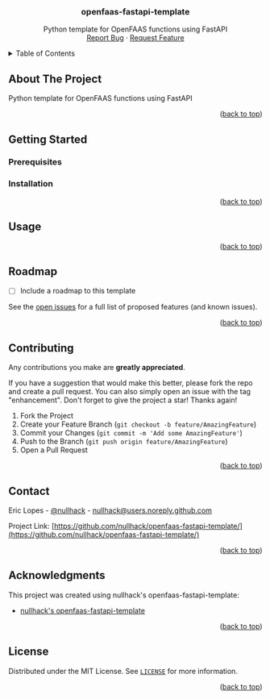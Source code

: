 <div id="top"></div>

<!-- PROJECT LOGO -->
<br />
<div align="center">

  <h3 align="center">openfaas-fastapi-template</h3>

  <p align="center">
    Python template for OpenFAAS functions using FastAPI
    <br />
    <a href="https://github.com/nullhack/openfaas-fastapi-template/issues">Report Bug</a>
    ·
    <a href="https://github.com/nullhack/openfaas-fastapi-template/issues">Request Feature</a>
  </p>
</div>



<!-- TABLE OF CONTENTS -->
<details>
  <summary>Table of Contents</summary>
  <ol>
    <li>
      <a href="#about-the-project">About The Project</a>
    </li>
    <li>
      <a href="#getting-started">Getting Started</a>
      <ul>
        <li><a href="#prerequisites">Prerequisites</a></li>
        <li><a href="#installation">Installation</a></li>
      </ul>
    </li>
    <li><a href="#usage">Usage</a></li>
    <li><a href="#roadmap">Roadmap</a></li>
    <li><a href="#contributing">Contributing</a></li>
    <li><a href="#license">License</a></li>
    <li><a href="#contact">Contact</a></li>
    <li><a href="#acknowledgments">Acknowledgments</a></li>
  </ol>
</details>



<!-- ABOUT THE PROJECT -->
## About The Project

Python template for OpenFAAS functions using FastAPI

<p align="right">(<a href="#top">back to top</a>)</p>

<!-- GETTING STARTED -->
## Getting Started

### Prerequisites

### Installation


<p align="right">(<a href="#top">back to top</a>)</p>


## Usage


<p align="right">(<a href="#top">back to top</a>)</p>



<!-- ROADMAP -->
## Roadmap

- [ ] Include a roadmap to this template

See the [open issues](https://github.com/nullhack/openfaas-fastapi-template/issues) for a full list of proposed features (and known issues).

<p align="right">(<a href="#top">back to top</a>)</p>


<!-- CONTRIBUTING -->
## Contributing

Any contributions you make are **greatly appreciated**.

If you have a suggestion that would make this better, please fork the repo and create a pull request. You can also simply open an issue with the tag "enhancement".
Don't forget to give the project a star! Thanks again!

1. Fork the Project
2. Create your Feature Branch (`git checkout -b feature/AmazingFeature`)
3. Commit your Changes (`git commit -m 'Add some AmazingFeature'`)
4. Push to the Branch (`git push origin feature/AmazingFeature`)
5. Open a Pull Request

<p align="right">(<a href="#top">back to top</a>)</p>


<!-- CONTACT -->
## Contact

Eric Lopes - [@nullhack](https://github.com/nullhack) - nullhack@users.noreply.github.com

Project Link: [https://github.com/nullhack/openfaas-fastapi-template/](https://github.com/nullhack/openfaas-fastapi-template/)

<p align="right">(<a href="#top">back to top</a>)</p>


<!-- ACKNOWLEDGMENTS -->
## Acknowledgments

This project was created using nullhack's openfaas-fastapi-template:

* [nullhack's openfaas-fastapi-template](https://github.com/nullhack/openfaas-fastapi-template/)

<p align="right">(<a href="#top">back to top</a>)</p>


<!-- LICENSE -->
## License

Distributed under the MIT License. See [`LICENSE`](https://github.com/nullhack/openfaas-fastapi-template/blob/main/LICENSE) for more information.

<p align="right">(<a href="#top">back to top</a>)</p>


<!-- MARKDOWN LINKS & IMAGES -->
<!-- https://www.markdownguide.org/basic-syntax/#reference-style-links -->
[contributors-shield]: https://img.shields.io/github/contributors/nullhack/openfaas-fastapi-template.svg?style=for-the-badge
[contributors-url]: https://github.com/nullhack/openfaas-fastapi-template/graphs/contributors
[forks-shield]: https://img.shields.io/github/forks/nullhack/openfaas-fastapi-template.svg?style=for-the-badge
[forks-url]: https://github.com/nullhack/openfaas-fastapi-template/network/members
[stars-shield]: https://img.shields.io/github/stars/nullhack/openfaas-fastapi-template.svg?style=for-the-badge
[stars-url]: https://github.com/nullhack/openfaas-fastapi-template/stargazers
[issues-shield]: https://img.shields.io/github/issues/nullhack/openfaas-fastapi-template.svg?style=for-the-badge
[issues-url]: https://github.com/nullhack/openfaas-fastapi-template/issues
[license-shield]: https://img.shields.io/badge/license-MIT-green?style=for-the-badge
[license-url]: https://github.com/nullhack/openfaas-fastapi-template/blob/main/LICENSE

